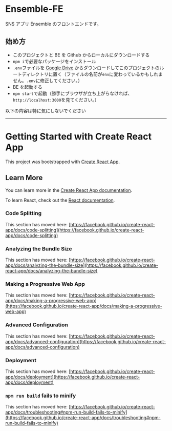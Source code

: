 # Ensemble-FE

SNS アプリ Ensemble のフロントエンドです。

## 始め方

- このプロジェクトと BE を Github からローカルにダウンロードする
- `npm i`で必要なパッケージをインストール
- `.env`ファイルを [Google Drive](https://drive.google.com/file/d/1vTlDEIKOFWW2tAZOPC4af-5-jzbbQEN1/view?usp=sharing) からダウンロードしてこのプロジェクトのルートディレクトリに置く（ファイルの名前が`env`に変わっているかもしれません。`.env`に修正してください。）
- BE を起動する
- `npm start`で起動（勝手にブラウザが立ち上がらなければ、`http://localhost:3000`を見てください。）

以下の内容は特に気にしないでください

---

# Getting Started with Create React App

This project was bootstrapped with [Create React App](https://github.com/facebook/create-react-app).

## Learn More

You can learn more in the [Create React App documentation](https://facebook.github.io/create-react-app/docs/getting-started).

To learn React, check out the [React documentation](https://reactjs.org/).

### Code Splitting

This section has moved here: [https://facebook.github.io/create-react-app/docs/code-splitting](https://facebook.github.io/create-react-app/docs/code-splitting)

### Analyzing the Bundle Size

This section has moved here: [https://facebook.github.io/create-react-app/docs/analyzing-the-bundle-size](https://facebook.github.io/create-react-app/docs/analyzing-the-bundle-size)

### Making a Progressive Web App

This section has moved here: [https://facebook.github.io/create-react-app/docs/making-a-progressive-web-app](https://facebook.github.io/create-react-app/docs/making-a-progressive-web-app)

### Advanced Configuration

This section has moved here: [https://facebook.github.io/create-react-app/docs/advanced-configuration](https://facebook.github.io/create-react-app/docs/advanced-configuration)

### Deployment

This section has moved here: [https://facebook.github.io/create-react-app/docs/deployment](https://facebook.github.io/create-react-app/docs/deployment)

### `npm run build` fails to minify

This section has moved here: [https://facebook.github.io/create-react-app/docs/troubleshooting#npm-run-build-fails-to-minify](https://facebook.github.io/create-react-app/docs/troubleshooting#npm-run-build-fails-to-minify)
